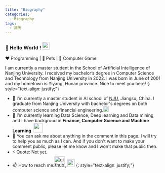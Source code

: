 ```yaml
---
title: "Biography"
categories:
  - Biography
tags:
  - 简历
---
```

### 👋 Hello World !  <img src="{{ site.url }}{{ site.baseurl }}/assets/images/Earth.gif" width="24px">
  
:heart: Programming | :blue_heart: Pets | :black_heart: Computer Game 
  
I am currently a master student in the School of Artificial Intelligence of Nanjing University. I received my bachelor’s degree in Computer Science and Technology from Nanjing University in 2022. I was born in June of 2001 and my hometown is Yiyang, Hunan province. Nice to meet you here!
{: style="text-align: justify;"}

- 🔭 I’m currently a master student in AI school of [NJU](https://www.nju.edu.cn/main.htm), Jiangsu, China. I graduate from Nanjing University with bachelor's degrees on both computer science and financial engineering.<img src="{{ site.url }}{{ site.baseurl }}/assets/images/Rocket.gif" width="18px">
- 🌱 I’m currently learning Data Science, Deep learning and Data mining, and I have backgroud in **Finance, Computer Science and Machine Learning**.  <img src="{{ site.url }}{{ site.baseurl }}/assets/images/giphy.webp" width="30"> 
- 💬 You can ask me about anything in the comment in this page. I will try to help you as much as I can. And if you don't want to make your comment public, please let me know and I won't make that public then. 
- ⚡ Quote: Not yet.
- 📫 How to reach me:[<img src="{{ site.url }}{{ site.baseurl }}/assets/images/github.png" alt="github" width="34">](https://github.com/wangskyGit), [<img src="{{ site.url }}{{ site.baseurl }}/assets/images/gmail.jpeg" alt="gmail" width="24">](wangsky8515@gmail.com) 
{: style="text-align: justify;"}

